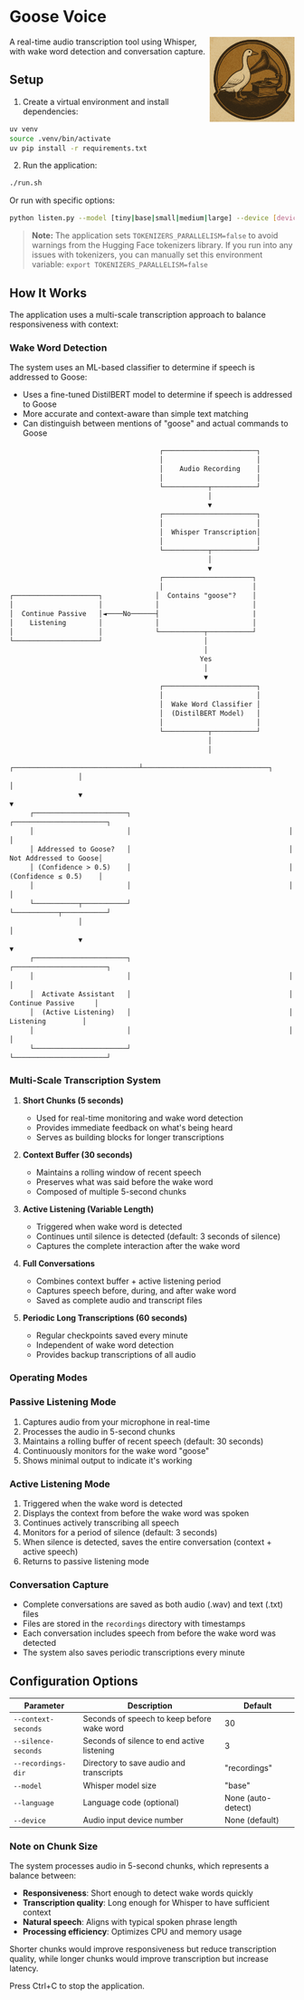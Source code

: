 # Goose Voice

<img src="goose.png" alt="Goose Logo" width="150" align="right"/>

A real-time audio transcription tool using Whisper, with wake word detection and conversation capture.

## Setup

1. Create a virtual environment and install dependencies:
```bash
uv venv
source .venv/bin/activate
uv pip install -r requirements.txt
```

2. Run the application:
```bash
./run.sh
```

Or run with specific options:
```bash
python listen.py --model [tiny|base|small|medium|large] --device [device_number]
```

> **Note:** The application sets `TOKENIZERS_PARALLELISM=false` to avoid warnings from the Hugging Face tokenizers library. If you run into any issues with tokenizers, you can manually set this environment variable: `export TOKENIZERS_PARALLELISM=false`


## How It Works

The application uses a multi-scale transcription approach to balance responsiveness with context:

### Wake Word Detection

The system uses an ML-based classifier to determine if speech is addressed to Goose:

- Uses a fine-tuned DistilBERT model to determine if speech is addressed to Goose
- More accurate and context-aware than simple text matching
- Can distinguish between mentions of "goose" and actual commands to Goose

```
                                     ┌───────────────────────┐
                                     │                       │
                                     │    Audio Recording    │
                                     │                       │
                                     └───────────┬───────────┘
                                                 │
                                                 ▼
                                     ┌───────────────────────┐
                                     │                       │
                                     │  Whisper Transcription│
                                     │                       │
                                     └───────────┬───────────┘
                                                 │
                                                 ▼
                                     ┌──────────────────────┐
                                     │                      │
┌─────────────────────┐             │  Contains "goose"?    │ 
│                     │             │                       │
│  Continue Passive   │◄────No──────┤                       |
│    Listening        │             │                       │
│                     │             └───────────┬───────────┘
└─────────────────────┘                         │            
                                                │
                                               Yes
                                                │
                                                ▼
                                     ┌───────────────────────┐
                                     │                       │
                                     │  Wake Word Classifier │
                                     │  (DistilBERT Model)   │
                                     │                       │
                                     └───────────┬───────────┘
                                                 │
                                                 │
                 ┌───────────────────────────────┴───────────────────────────────┐
                 │                                                               │
                 ▼                                                               ▼
     ┌───────────────────────┐                                       ┌───────────────────────┐
     │                       │                                       │                       │
     │ Addressed to Goose?   │                                       │ Not Addressed to Goose│
     │ (Confidence > 0.5)    │                                       │ (Confidence ≤ 0.5)    │
     │                       │                                       │                       │
     └───────────┬───────────┘                                       └───────────┬───────────┘
                 │                                                               │
                 ▼                                                               ▼
     ┌───────────────────────┐                                       ┌───────────────────────┐
     │                       │                                       │                       │
     │  Activate Assistant   │                                       │  Continue Passive     │
     │  (Active Listening)   │                                       │     Listening         │
     │                       │                                       │                       │
     └───────────────────────┘                                       └───────────────────────┘
```

### Multi-Scale Transcription System

1. **Short Chunks (5 seconds)**
   - Used for real-time monitoring and wake word detection
   - Provides immediate feedback on what's being heard
   - Serves as building blocks for longer transcriptions

2. **Context Buffer (30 seconds)**
   - Maintains a rolling window of recent speech
   - Preserves what was said before the wake word
   - Composed of multiple 5-second chunks

3. **Active Listening (Variable Length)**
   - Triggered when wake word is detected
   - Continues until silence is detected (default: 3 seconds of silence)
   - Captures the complete interaction after the wake word

4. **Full Conversations**
   - Combines context buffer + active listening period
   - Captures speech before, during, and after wake word
   - Saved as complete audio and transcript files

5. **Periodic Long Transcriptions (60 seconds)**
   - Regular checkpoints saved every minute
   - Independent of wake word detection
   - Provides backup transcriptions of all audio

### Operating Modes

### Passive Listening Mode
1. Captures audio from your microphone in real-time
2. Processes the audio in 5-second chunks
3. Maintains a rolling buffer of recent speech (default: 30 seconds)
4. Continuously monitors for the wake word "goose"
5. Shows minimal output to indicate it's working

### Active Listening Mode
1. Triggered when the wake word is detected
2. Displays the context from before the wake word was spoken
3. Continues actively transcribing all speech
4. Monitors for a period of silence (default: 3 seconds)
5. When silence is detected, saves the entire conversation (context + active speech)
6. Returns to passive listening mode

### Conversation Capture
- Complete conversations are saved as both audio (.wav) and text (.txt) files
- Files are stored in the `recordings` directory with timestamps
- Each conversation includes speech from before the wake word was detected
- The system also saves periodic transcriptions every minute

## Configuration Options

| Parameter | Description | Default |
|-----------|-------------|---------|
| `--context-seconds` | Seconds of speech to keep before wake word | 30 |
| `--silence-seconds` | Seconds of silence to end active listening | 3 |
| `--recordings-dir` | Directory to save audio and transcripts | "recordings" |
| `--model` | Whisper model size | "base" |
| `--language` | Language code (optional) | None (auto-detect) |
| `--device` | Audio input device number | None (default) |

### Note on Chunk Size

The system processes audio in 5-second chunks, which represents a balance between:
- **Responsiveness**: Short enough to detect wake words quickly
- **Transcription quality**: Long enough for Whisper to have sufficient context
- **Natural speech**: Aligns with typical spoken phrase length
- **Processing efficiency**: Optimizes CPU and memory usage

Shorter chunks would improve responsiveness but reduce transcription quality, while longer chunks would improve transcription but increase latency.

Press Ctrl+C to stop the application.